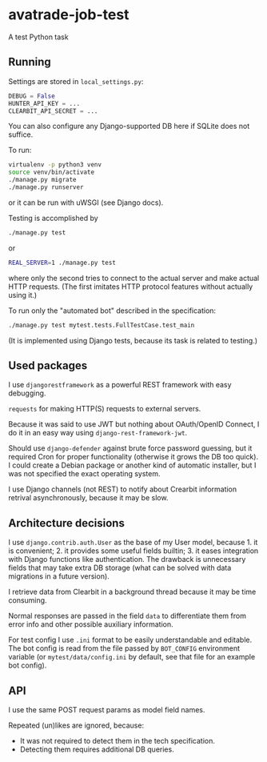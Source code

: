 # avatrade-job-test
A test Python task

## Running

Settings are stored in `local_settings.py`:
```python
DEBUG = False
HUNTER_API_KEY = ...
CLEARBIT_API_SECRET = ...
```

You can also configure any Django-supported DB here if SQLite does
not suffice.

To run:
```sh
virtualenv -p python3 venv
source venv/bin/activate
./manage.py migrate
./manage.py runserver
```
or it can be run with uWSGI (see Django docs).

Testing is accomplished by
```sh
./manage.py test
```
or
```sh
REAL_SERVER=1 ./manage.py test
```
where only the second tries to connect to the actual server and
make actual HTTP requests. (The first imitates HTTP protocol features
without actually using it.)

To run only the "automated bot" described in the specification:
```sh
./manage.py test mytest.tests.FullTestCase.test_main
```
(It is implemented using Django tests, because its task is related
to testing.)

## Used packages

I use `djangorestframework` as a powerful REST framework with easy
debugging.

`requests` for making HTTP(S) requests to external servers.

Because it was said to use JWT but nothing about OAuth/OpenID Connect,
I do it in an easy way using `django-rest-framework-jwt`.

Should use `django-defender` against brute force password guessing,
but it required Cron for proper functionality (otherwise it grows
the DB too quick). I could create a
Debian package or another kind of automatic installer, but I was
not specified the exact operating system.

I use Django channels (not REST) to notify about Crearbit information
retrival asynchronously, because it may be slow.

## Architecture decisions

I use `django.contrib.auth.User` as the base of my User model,
because 1. it is convenient; 2. it provides some useful fields
builtin; 3. it eases integration with Django functions like
authentication. The drawback is unnecessary fields that may take
extra DB storage (what can be solved with data migrations in a
future version).

I retrieve data from Clearbit in a background thread because it
may be time consuming.

Normal responses are passed in the field `data` to differentiate
them from error info and other possible auxiliary information.

For test config I use `.ini` format to be easily understandable
and editable. The bot config is read from the file passed by
`BOT_CONFIG` environment variable (or `mytest/data/config.ini` by
default, see that file for an example bot config).

## API

I use the same POST request params as model field names.

Repeated (un)likes are ignored, because:

- It was not required to detect them in the tech specification.
- Detecting them requires additional DB queries.
